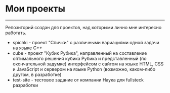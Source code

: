 # Мои проекты
- - - - - -
Репозиторий создан для проектов, над которыми лично мне интересно работать.  
* spichki - проект "Спички" с различными вариациями одной задачи на языке C++  
* cube - проект "Кубик Рубика", направленный на составление оптимального решения кубика Рубика и представленный (по окончательной задумке) интерфейсом с сайтом на языке HTML, CSS и JavaScript и сервером  на языке Python (возможно, каком-либо другом, в разработке)
* test-site - тестовое задание от компании Наука для fullsteck разработки